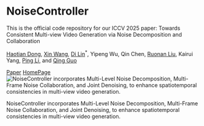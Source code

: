 # NoiseController
This is the official code repository for our ICCV 2025 paper:
Towards Consistent Multi-view Video Generation via Noise Decomposition and Collaboration

[Haotian Dong](https://scholar.google.com/citations?hl=zh-CN&user=tFiO2ggAAAAJ&view_op=list_works&sortby=pubdate), [Xin Wang](https://scholar.google.com/citations?user=hIztErEAAAAJ&hl=zh-CN), [Di Lin](https://dilincv.github.io/)<sup>*</sup>, Yipeng Wu, Qin Chen, [Ruonan Liu](https://ruonanliu.com/), Kairui Yang, [Ping Li](https://www4.comp.polyu.edu.hk/~pinli/), and [Qing Guo](https://tsingqguo.github.io/)


[Paper](https://arxiv.org/abs/2504.18448) [HomePage](https://dilincv.github.io/)
![NoiseController incorporates Multi-Level Noise Decomposition, Multi-Frame Noise Collaboration, and Joint Denoising, to enhance spatiotemporal consistencies in multi-view video generation.
](./Figures/overview.png)

NoiseController incorporates Multi-Level Noise Decomposition, Multi-Frame Noise Collaboration, and Joint Denoising, to enhance spatiotemporal consistencies in multi-view video generation.
